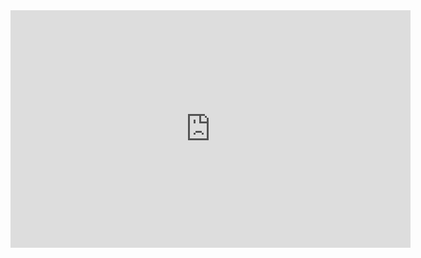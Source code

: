 <iframe frameborder="0" src="https://itch.io/embed-upload/11086277?color=000000" allowfullscreen="" width="640" height="380"><a href="https://thatsimpledev.itch.io/crest-dex">Play Crest Dex on itch.io</a></iframe>
